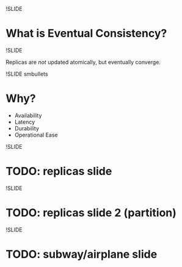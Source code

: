 !SLIDE

# What is Eventual Consistency?

!SLIDE

Replicas are _not_ updated
atomically, but eventually
converge.

!SLIDE smbullets

# Why?

* Availability
* Latency
* Durability
* Operational Ease

!SLIDE

# TODO: replicas slide

!SLIDE

# TODO: replicas slide 2 (partition)

!SLIDE

# TODO: subway/airplane slide
